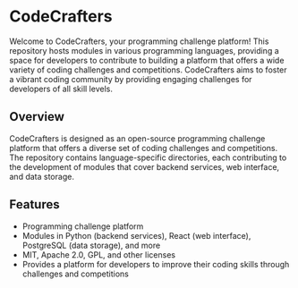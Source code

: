 # CodeCrafters

Welcome to CodeCrafters, your programming challenge platform! This repository hosts modules in various programming languages, providing a space for developers to contribute to building a platform that offers a wide variety of coding challenges and competitions. CodeCrafters aims to foster a vibrant coding community by providing engaging challenges for developers of all skill levels.

## Overview

CodeCrafters is designed as an open-source programming challenge platform that offers a diverse set of coding challenges and competitions. The repository contains language-specific directories, each contributing to the development of modules that cover backend services, web interface, and data storage.

## Features

- Programming challenge platform
- Modules in Python (backend services), React (web interface), PostgreSQL (data storage), and more
- MIT, Apache 2.0, GPL, and other licenses
- Provides a platform for developers to improve their coding skills through challenges and competitions
